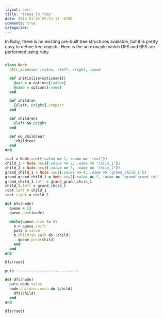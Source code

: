 ```yaml
---
layout: post
title: "trees_in_ruby"
date: 2014-01-05 09:54:11 -0700
comments: true
categories:
---
```


In Ruby, there is no existing pre-built tree structures available, but it is pretty easy to define
tree objects. Here is the an exmaple which DFS and BFS are performed using ruby.

``` ruby

class Node
  attr_accessor :value, :left, :right, :name

  def initialize(options={})
    @value = options[:value]
    @name = options[:name]
  end

  def children
    [@left, @right].compact
  end

  def children?
    @left && @right
  end

  def no_children?
    !children?
  end
end

root = Node.new({:value => 1, :name => 'root'})
child_1 = Node.new({:value => 2, :name => 'child_1'})
child_2 = Node.new({:value => 3, :name => 'child_2'})
grand_child_1 = Node.new({:value => 4, :name => 'grand_child_1'})
grand_grand_child_1 = Node.new({:value => 5, :name => 'grand_grand_child_1'})
grand_child_1.left = grand_grand_child_1
child_1.left = grand_child_1
root.left = child_1
root.right = child_2

def bfs(node)
  queue = []
  queue.push(node)

  while(queue.size != 0)
    n = queue.shift
    puts n.value
    n.children.each do |child|
      queue.push(child)
    end
  end
end

bfs(root)

puts '~~~~~~~~~~~~~~~~~~~~~~~~~~~'

def dfs(node)
  puts node.value
  node.children.each do |child|
    dfs(child)
  end
end

dfs(root)

```
